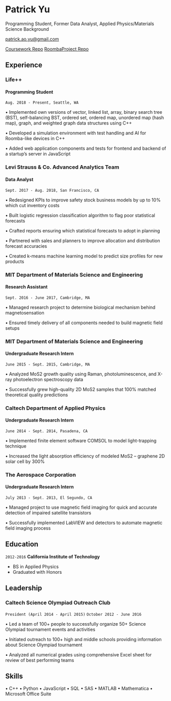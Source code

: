 # Patrick Yu
Programming Student, Former Data Analyst, Applied Physics/Materials Science Background

patrick.ao.yu@gmail.com

<div id="webaddress">
 
<a href="https://dev.azure.com/flashhire/_git/PatrickYu?path=%2FPractice">Coursework Repo</a>
<a href="https://dev.azure.com/flashhire/_git/PatrickYu?path=%2FRoomba">RoombaProject Repo</a>

</div>


## Experience
### Life++
#### Programming Student 
`Aug. 2018 - Present, Seattle, WA`

•	Implemented own versions of vector, linked list, array, binary search tree (BST), self-balancing BST, ordered set, ordered map, unordered map (hash map), graph, and weighted graph data structures using C++

•	Developed a simulation environment with test handling and AI for Roomba-like devices in C++

•	Added web application components and tests for frontend and backend of a startup’s server in JavaScript

### Levi Strauss & Co. Advanced Analytics Team
#### Data Analyst 								 
`Sept. 2017 - Aug. 2018, San Francisco, CA`

•	Redesigned KPIs to improve safety stock business models by up to 10% which cut inventory costs

•	Built logistic regression classification algorithm to flag poor statistical forecasts

•	Crafted reports ensuring which statistical forecasts to adopt in planning

•	Partnered with sales and planners to improve allocation and distribution forecast accuracies

•	Created k-means machine learning model to predict size profiles for new products
 
### MIT Department of Materials Science and Engineering
#### Research Assistant
`Sept. 2016 - June 2017, Cambridge, MA`

•	Managed research project to determine biological mechanism behind magnetosensation

•	Ensured timely delivery of all components needed to build magnetic field setups

### MIT Department of Materials Science and Engineering
#### Undergraduate Research Intern                                                                    
`June 2015 - Sept. 2015, Cambridge, MA`

•	Analyzed MoS2 growth quality using Raman, photoluminescence, and X-ray photoelectron spectroscopy data

•	Successfully grew high-quality 2D MoS2 samples that 100% matched theoretical quality predictions

### Caltech Department of Applied Physics 
#### Undergraduate Research Intern
`June 2014 - Sept. 2014, Pasadena, CA`

•	Implemented finite element software COMSOL to model light-trapping technique

•	Increased the light absorption efficiency of modeled MoS2 – graphene 2D solar cell by 300%

### The Aerospace Corporation
#### Undergraduate Research Intern
`July 2013 - Sept. 2013, El Segundo, CA`

•	Managed project to use magnetic field imaging for quick and accurate detection of impaired satellite transistors

•	Successfully implemented LabVIEW and detectors to automate magnetic field imaging process

## Education

`2012-2016`
__California Institute of Technology__

- BS in Applied Physics
- Graduated with Honors

## Leadership
### Caltech Science Olympiad Outreach Club
`President (April 2014 - April 2015)` 
`October 2012 - June 2016`

•	Led a team of 100+ people to successfully organize 50+ Science Olympiad tournament events and activities

•	Initiated outreach to 100+ high and middle schools providing information about Science Olympiad tournament 

•	Analyzed all numerical grades using comprehensive Excel sheet for review of best performing teams

## Skills

• C++ • Python • JavaScript • SQL • SAS • MATLAB • Mathematica • Microsoft Office Suite
